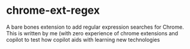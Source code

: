 # chrome-ext-regex
A bare bones extension to add regular expression searches for Chrome.  This is written by me (with zero experience of chrome extensions and copilot to test how copilot aids with learning new technologies

 
